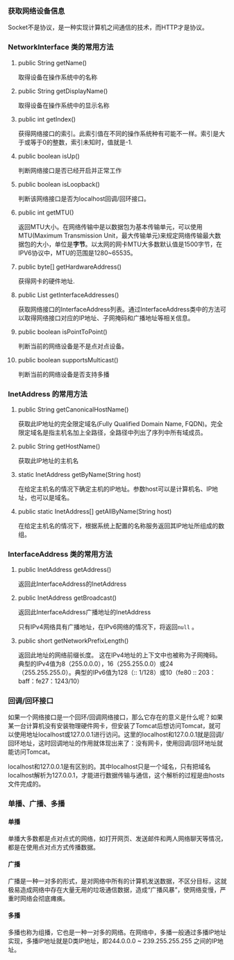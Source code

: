 ### 获取网络设备信息
Socket不是协议，是一种实现计算机之间通信的技术，而HTTP才是协议。

### NetworkInterface 类的常用方法

1. public String getName()

   取得设备在操作系统中的名称

2. public String getDisplayName()

   取得设备在操作系统中的显示名称

3. public int getIndex()

   获得网络接口的索引。此索引值在不同的操作系统种有可能不一样。索引是大于或等于0的整数，索引未知时，值就是-1.

4. public boolean isUp()

   判断网络接口是否已经开启并正常工作

5. public boolean isLoopback()

   判断该网络接口是否为localhost回调/回环接口。

6. public int getMTU()

   返回MTU大小。在网络传输中是以数据包为基本传输单元，可以使用MTU(Maximum Transmission Unit，最大传输单元)来规定网络传输最大数据包的大小，单位是**字节**。以太网的网卡MTU大多数默认值是1500字节，在IPV6协议中，MTU的范围是1280~65535。

7. public byte[] getHardwareAddress()

   获得网卡的硬件地址.

8. public List<InterfaceAddress> getInterfaceAddresses()

   获取网络接口的InterfaceAddress列表。通过InterfaceAddress类中的方法可以取得网络接口对应的IP地址、子网掩码和广播地址等相关信息。

9. public boolean isPointToPoint()

   判断当前的网络设备是不是点对点设备。

10. public boolean supportsMulticast()

    判断当前的网络设备是否支持多播

    

### InetAddress 的常用方法

1. public String getCanonicalHostName()

   获取此IP地址的完全限定域名(Fully Qualified Domain Name, FQDN)。完全限定域名是指主机名加上全路径，全路径中列出了序列中所有域成员。

2. public String getHostName()

   获取此IP地址的主机名

3. static InetAddress getByName(String host)

   在给定主机名的情况下确定主机的IP地址。参数host可以是计算机名、IP地址，也可以是域名。

4. public static InetAddress[] getAllByName(String host)

   在给定主机名的情况下，根据系统上配置的名称服务返回其IP地址所组成的数组。

### InterfaceAddress 类的常用方法

1. public InetAddress getAddress()

   返回此InterfaceAddress的InetAddress

2. public InetAddress getBroadcast()

   返回此InterfaceAddress广播地址的InetAddress

   只有IPv4网络具有广播地址，在IPv6网络的情况下，将返回`null` 。

3. public short getNetworkPrefixLength()

   返回此地址的网络前缀长度。  这在IPv4地址的上下文中也被称为子网掩码。典型的IPv4值为8（255.0.0.0），16（255.255.0.0）或24（255.255.255.0）。典型的IPv6值为128（:: 1/128）或10（fe80 :: 203：baff：fe27：1243/10）

   

### 回调/回环接口

如果一个网络接口是一个回环/回调网络接口，那么它存在的意义是什么呢？如果某一台计算机没有安装物理硬件网卡，但安装了Tomcat后想访问Tomcat，就可以使用地址localhost或127.0.0.1进行访问。这里的localhost和127.0.0.1就是回调/回环地址，这时回调地址的作用就体现出来了：没有网卡，使用回调/回环地址就能访问Tomcat。

localhost和127.0.0.1是有区别的。其中localhost只是一个域名，只有把域名localhost解析为127.0.0.1，才能进行数据传输与通信，这个解析的过程是由hosts文件完成的。

### 单播、广播、多播

#### 单播

单播大多数都是点对点式的网络，如打开网页、发送邮件和两人网络聊天等情况，都是在使用点对点方式传播数据。

#### 广播

广播是一种一对多的形式，是对网络中所有的计算机发送数据，不区分目标，这就极易造成网络中存在大量无用的垃圾通信数据，造成“广播风暴”，使网络变慢，严重时网络会彻底瘫痪。

#### 多播

多播也称为组播，它也是一种一对多的网络。在网络中，多播一般通过多播IP地址实现，多播IP地址就是D类IP地址，即244.0.0.0 ~ 239.255.255.255 之间的IP地址。